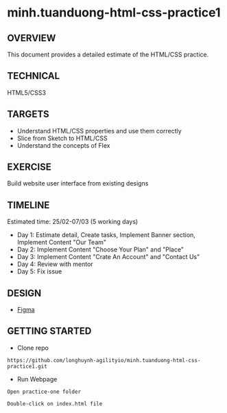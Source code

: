 # minh.tuanduong-html-css-practice1

## OVERVIEW
This document provides a detailed estimate of the HTML/CSS practice.

## TECHNICAL
HTML5/CSS3

## TARGETS
- Understand HTML/CSS properties and use them correctly
- Slice from Sketch to HTML/CSS
- Understand the concepts of Flex

## EXERCISE
Build website user interface from existing designs

## TIMELINE

Estimated time: 25/02-07/03 (5 working days)

- Day 1: Estimate detail, Create tasks, Implement Banner section, Implement Content "Our Team"
- Day 2: Implement Content "Choose Your Plan" and  "Place"
- Day 3: Implement Content "Crate An Account" and "Contact Us"
- Day 4: Review with mentor
- Day 5: Fix issue

## DESIGN
- [Figma](https://www.figma.com/file/RJM5LDOKVSdr9F6SVXSs9J/Hofman3?node-id=0%3A1)

## GETTING STARTED
- Clone repo
~~~
https://github.com/longhuynh-agilityio/minh.tuanduong-html-css-practice1.git
~~~
- Run Webpage
~~~
Open practice-one folder
~~~
~~~
Double-click on index.html file




